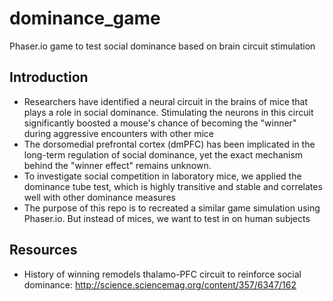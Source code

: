 # dominance_game
Phaser.io game to test social dominance based on brain circuit stimulation 


## Introduction  
- Researchers have identified a neural circuit in the brains of mice that plays a role in social dominance. Stimulating the neurons in this circuit significantly boosted a mouse's chance of becoming the "winner" during aggressive encounters with other mice 
- The dorsomedial prefrontal cortex (dmPFC) has been implicated in the long-term regulation of social dominance, yet the exact mechanism behind the "winner effect" remains unknown. 
- To investigate social competition in laboratory mice, we applied the dominance tube test, which is highly transitive and stable and correlates well with other dominance measures  
- The purpose of this repo is to recreated a similar game simulation using Phaser.io. But instead of mices, we want to test in on human subjects 


## Resources
- History of winning remodels thalamo-PFC circuit to reinforce social dominance: 
http://science.sciencemag.org/content/357/6347/162 
